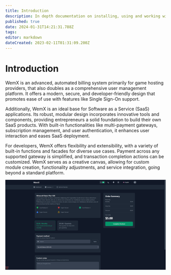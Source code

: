 ```yaml
---
title: Introduction
description: In depth documentation on installing, using and working with WemX.
published: true
date: 2024-01-31T14:21:31.788Z
tags: 
editor: markdown
dateCreated: 2023-02-11T01:31:09.200Z
---
```


# Introduction

WemX is an advanced, automated billing system primarily for game hosting providers, that also doubles as a comprehensive user management platform. It offers a modern, secure, and developer-friendly design that promotes ease of use with features like Single Sign-On support.

Additionally, WemX is an ideal base for Software as a Service (SaaS) applications. Its robust, modular design incorporates innovative tools and components, providing entrepreneurs a solid foundation to build their own SaaS products. With built-in functionalities like multi-payment gateways, subscription management, and user authentication, it enhances user interaction and eases SaaS deployment.

For developers, WemX offers flexibility and extensibility, with a variety of built-in functions and facades for diverse use cases. Payment across any supported gateway is simplified, and transaction completion actions can be customized. WemX serves as a creative canvas, allowing for custom module creation, functionality adjustments, and service integration, going beyond a standard platform.

![checkout-demo.png](/assets/checkout-demo.png)
